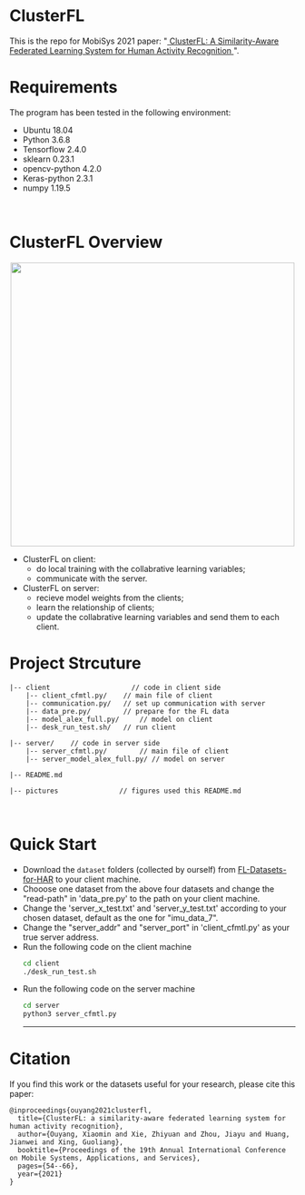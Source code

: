 # ClusterFL
This is the repo for MobiSys 2021 paper: "<a href="https://dl.acm.org/doi/10.1145/3458864.3467681"> ClusterFL: A Similarity-Aware Federated Learning System for Human Activity Recognition </a>".
<br>

# Requirements
The program has been tested in the following environment: 
* Ubuntu 18.04
* Python 3.6.8
* Tensorflow 2.4.0
* sklearn 0.23.1
* opencv-python 4.2.0
* Keras-python 2.3.1
* numpy 1.19.5
<br>

# ClusterFL Overview
<p align="center" >
	<img src="https://github.com/xmouyang/ClusterFL/blob/main/figures/ClusterFL-system-overview.png" width="500">
</p>

* ClusterFL on client: 
	* do local training with the collabrative learning variables;
	* communicate with the server.
* ClusterFL on server: 
	* recieve model weights from the clients;
	* learn the relationship of clients;
	* update the collabrative learning variables and send them to each client.


# Project Strcuture
```
|-- client                    // code in client side
    |-- client_cfmtl.py/	// main file of client 
    |-- communication.py/	// set up communication with server
    |-- data_pre.py/		// prepare for the FL data
    |-- model_alex_full.py/ 	// model on client 
    |-- desk_run_test.sh/	// run client 

|-- server/    // code in server side
    |-- server_cfmtl.py/        // main file of client
    |-- server_model_alex_full.py/ // model on server 

|-- README.md

|-- pictures               // figures used this README.md
```
<br>

# Quick Start
* Download the `dataset` folders (collected by ourself) from [FL-Datasets-for-HAR](https://github.com/xmouyang/FL-Datasets-for-HAR) to your client machine.
* Chooose one dataset from the above four datasets and change the "read-path" in 'data_pre.py' to the path on your client machine.
* Change the 'server_x_test.txt' and 'server_y_test.txt' according to your chosen dataset, default as the one for "imu_data_7".
* Change the "server_addr" and "server_port" in 'client_cfmtl.py' as your true server address. 
* Run the following code on the client machine
    ```bash
    cd client
    ./desk_run_test.sh
    ```
* Run the following code on the server machine
    ```bash
    cd server
    python3 server_cfmtl.py
    ```
    ---

# Citation
If you find this work or the datasets useful for your research, please cite this paper:
```
@inproceedings{ouyang2021clusterfl,
  title={ClusterFL: a similarity-aware federated learning system for human activity recognition},
  author={Ouyang, Xiaomin and Xie, Zhiyuan and Zhou, Jiayu and Huang, Jianwei and Xing, Guoliang},
  booktitle={Proceedings of the 19th Annual International Conference on Mobile Systems, Applications, and Services},
  pages={54--66},
  year={2021}
}
```
    
